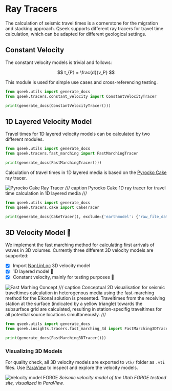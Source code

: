 # Ray Tracers

The calculation of seismic travel times is a cornerstone for the migration and stacking approach. Qseek supports different ray tracers for travel time calculation, which can be adapted for different geological settings.

## Constant Velocity

The constant velocity models is trivial and follows:

$$
t_{P} = \frac{d}{v_P}
$$

This module is used for simple use cases and cross-referencing testing.

```python exec='on'
from qseek.utils import generate_docs
from qseek.tracers.constant_velocity import ConstantVelocityTracer

print(generate_docs(ConstantVelocityTracer()))
```

## 1D Layered Velocity Model

Travel times for 1D layered velocity models can be calculated by two different modules.

```python exec='on'
from qseek.utils import generate_docs
from qseek.tracers.fast_marching import FastMarchingTracer

print(generate_docs(FastMarchingTracer()))
```

Calculation of travel times in 1D layered media is based on the [Pyrocko Cake](https://pyrocko.org/docs/current/apps/cake/manual.html#command-line-examples) ray tracer.

![Pyrocko Cake Ray Tracer](https://pyrocko.org/docs/current/_images/cake_plot_example_2.png)
/// caption
Pyrocko Cake 1D ray tracer for travel time calculation in 1D layered media
///

```python exec='on'
from qseek.utils import generate_docs
from qseek.tracers.cake import CakeTracer

print(generate_docs(CakeTracer(), exclude={'earthmodel': {'raw_file_data'}}))
```

## 3D Velocity Model 🚀

We implement the fast marching method for calculating first arrivals of waves in 3D volumes. Currently three different 3D velocity models are supported:

* [x] Import [NonLinLoc](http://alomax.free.fr/nlloc/) 3D velocity model
* [x] 1D layered model 🥞
* [x] Constant velocity, mainly for testing purposes 🥼

![Fast Marhing Concept](../images/fmm-concept.webp)
/// caption
Conceptual 2D visualisation for seismic traveltimes calculation in heterogenous media using the fast-marching method for the Eikonal solution is presented. Traveltimes from the receiving station at the surface (indicated by a yellow triangle) towards the subsurface grid are calculated, resulting in station-specifig traveltimes for all potential source locations simultaneously.
///

```python exec='on'
from qseek.utils import generate_docs
from qseek.insights.tracers.fast_marching_3d import FastMarching3DTracer

print(generate_docs(FastMarching3DTracer()))
```

### Visualizing 3D Models

For quality check, all 3D velocity models are exported to `vtk/` folder as `.vti` files. Use [ParaView](https://www.paraview.org/) to inspect and explore the velocity models.

![Velocity model FORGE](../images/FORGE-velocity-model.webp)
*Seismic velocity model of the Utah FORGE testbed site, visualized in ParaView.*
